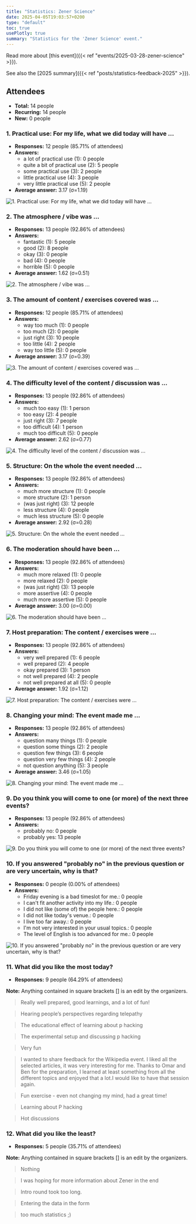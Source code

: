 ```yaml
---
title: "Statistics: Zener Science"
date: 2025-04-05T19:03:57+0200
type: "default"
toc: true
usePlotly: true
summary: "Statistics for the 'Zener Science' event."
---
```


Read more about [this event]({{< ref "events/2025-03-28-zener-science" >}}).

See also the [2025 summary]({{< ref "posts/statistics-feedback-2025" >}}).

## Attendees

* **Total:** 14 people
* **Recurring:** 14 people
* **New:** 0 people

### 1. Practical use: For my life, what we did today will have ...

* **Responses:** 12 people (85.71% of attendees)
* **Answers:**
  * a lot of practical use (1): 0 people
  * quite a bit of practical use (2): 5 people
  * some practical use (3): 2 people
  * little practical use (4): 3 people
  * very little practical use (5): 2 people
* **Average answer:** 3.17 (σ=1.19)

![1. Practical use: For my life, what we did today will have ...](./1-practical-use-for-my-life-what-we-did-today-will-have.png)

### 2. The atmosphere / vibe was ...

* **Responses:** 13 people (92.86% of attendees)
* **Answers:**
  * fantastic (1): 5 people
  * good (2): 8 people
  * okay (3): 0 people
  * bad (4): 0 people
  * horrible (5): 0 people
* **Average answer:** 1.62 (σ=0.51)

![2. The atmosphere / vibe was ...](./2-the-atmosphere-vibe-was.png)

### 3. The amount of content / exercises covered was ...

* **Responses:** 12 people (85.71% of attendees)
* **Answers:**
  * way too much (1): 0 people
  * too much (2): 0 people
  * just right (3): 10 people
  * too little (4): 2 people
  * way too little (5): 0 people
* **Average answer:** 3.17 (σ=0.39)

![3. The amount of content / exercises covered was ...](./3-the-amount-of-content-exercises-covered-was.png)

### 4. The difficulty level of the content / discussion was ...

* **Responses:** 13 people (92.86% of attendees)
* **Answers:**
  * much too easy (1): 1 person
  * too easy (2): 4 people
  * just right (3): 7 people
  * too difficult (4): 1 person
  * much too difficult (5): 0 people
* **Average answer:** 2.62 (σ=0.77)

![4. The difficulty level of the content / discussion was ...](./4-the-difficulty-level-of-the-content-discussion-was.png)

### 5. Structure: On the whole the event needed ...

* **Responses:** 13 people (92.86% of attendees)
* **Answers:**
  * much more structure (1): 0 people
  * more structure (2): 1 person
  * (was just right) (3): 12 people
  * less structure (4): 0 people
  * much less structure (5): 0 people
* **Average answer:** 2.92 (σ=0.28)

![5. Structure: On the whole the event needed ...](./5-structure-on-the-whole-the-event-needed.png)

### 6. The moderation should have been ...

* **Responses:** 13 people (92.86% of attendees)
* **Answers:**
  * much more relaxed (1): 0 people
  * more relaxed (2): 0 people
  * (was just right) (3): 13 people
  * more assertive (4): 0 people
  * much more assertive (5): 0 people
* **Average answer:** 3.00 (σ=0.00)

![6. The moderation should have been ...](./6-the-moderation-should-have-been.png)

### 7. Host preparation: The content / exercises were ...

* **Responses:** 13 people (92.86% of attendees)
* **Answers:**
  * very well prepared (1): 6 people
  * well prepared (2): 4 people
  * okay prepared (3): 1 person
  * not well prepared (4): 2 people
  * not well prepared at all (5): 0 people
* **Average answer:** 1.92 (σ=1.12)

![7. Host preparation: The content / exercises were ...](./7-host-preparation-the-content-exercises-were.png)

### 8. Changing your mind: The event made me ...

* **Responses:** 13 people (92.86% of attendees)
* **Answers:**
  * question many things (1): 0 people
  * question some things (2): 2 people
  * question few things (3): 6 people
  * question very few things (4): 2 people
  * not question anything (5): 3 people
* **Average answer:** 3.46 (σ=1.05)

![8. Changing your mind: The event made me ...](./8-changing-your-mind-the-event-made-me.png)

### 9. Do you think you will come to one (or more) of the next three events?

* **Responses:** 13 people (92.86% of attendees)
* **Answers:**
  * probably no: 0 people
  * probably yes: 13 people

![9. Do you think you will come to one (or more) of the next three events?](./9-do-you-think-you-will-come-to-one-or-more-of-the-next-three-events.png)

### 10. If you answered "probably no" in the previous question or are very uncertain, why is that?

* **Responses:** 0 people (0.00% of attendees)
* **Answers:**
  * Friday evening is a bad timeslot for me.: 0 people
  * I can't fit another activity into my life.: 0 people
  * I did not like (some of) the people here.: 0 people
  * I did not like today's venue.: 0 people
  * I live too far away.: 0 people
  * I'm not very interested in your usual topics.: 0 people
  * The level of English is too advanced for me.: 0 people

![10. If you answered "probably no" in the previous question or are very uncertain, why is that?](./10-if-you-answered-probably-no-in-the-previous-question-or-are-very-uncertain-why-is-that.png)

### 11. What did you like the most today?

* **Responses:** 9 people (64.29% of attendees)

**Note:** Anything contained in square brackets [] is an edit by the organizers.

> Really well prepared, good learnings, and a lot of fun!

> Hearing people’s perspectives regarding telepathy 

> The educational effect of learning about p hacking 

> The experimental setup and discussing p hacking

> Very fun

> I wanted to share feedback for the Wikipedia event. I liked all the selected articles, it was very interesting for me. Thanks to Omar and Ben for the preparation, I learned at least something from all the different topics and enjoyed that a lot.I would like to have that session again.

> Fun exercise - even not changing my mind, had a great time!

> Learning about P hacking

> Hot discussions
### 12. What did you like the least?

* **Responses:** 5 people (35.71% of attendees)

**Note:** Anything contained in square brackets [] is an edit by the organizers.

> Nothing

> I was hoping for more information about Zener in the end

> Intro round took too long.

> Entering the data in the form

> too much statistics ;)
